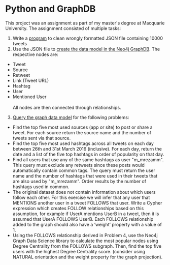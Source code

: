 # Python and GraphDB
This project was an assignment as part of my master's degree at Macquarie University. The assignment consisted of multiple tasks:
1. Write a [program](https://github.com/felix-rosenberger/Assignment-2-Python-and-GraphDB/blob/master/tweet_curation.py) to clean wrongly formatted JSON file containing 10000 tweets
2. Use the JSON file to [create the data model in the Neo4j GraphDB](https://github.com/felix-rosenberger/Assignment-2-Python-and-GraphDB/blob/master/Graph_Model_Queries.ipynb). The respective nodes are:
- Tweet
- Source
- Retweet
- Link (Tweet URL)
- Hashtag
- User
- Mentioned User \
\
All nodes are then connected through relationships.
3. [Query the graph data model](https://github.com/felix-rosenberger/Assignment-2-Python-and-GraphDB/blob/master/Graph_Queries.ipynb) for the following problems:
- Find the top five most used sources (app or site) to post or share a tweet. For each source return the source name and the number of tweets sent via that source.
- Find the top five most used hashtags across all tweets on each day between 26th and 31st March 2016 (inclusive). For each day, return the date and a list of the five top hashtags in order of popularity on that day.
- Find all users that use any of the same hashtags as user "m_mrezamm". This query must exclude any retweets since these posts would automatically contain common tags. The query must return the user name and the number of hashtags that were used in their tweets that are also used by "m_mrezamm". Order results by the number of hashtags used in common.
- The original dataset does not contain information about which users follow each other. For this exercise we will infer that any user that MENTIONS another user in a tweet FOLLOWS that user. Write a Cypher expression which creates FOLLOW relationships based on this assumption, for example if UserA mentions UserB in a tweet, then it is assumed that UserA FOLLOWS UserB. Each FOLLOWS relationship added to the graph should also have a ‘weight’ property with a value of 1.
- Using the FOLLOWS relationship derived in Problem 4, use the Neo4j Graph Data Science library to calculate the most popular nodes using Degree Centrality from the FOLLOWS subgraph. Then, find the top five users with the highest Degree Centrality score. (consider using NATURAL orientation and the weight property for the graph projection).

